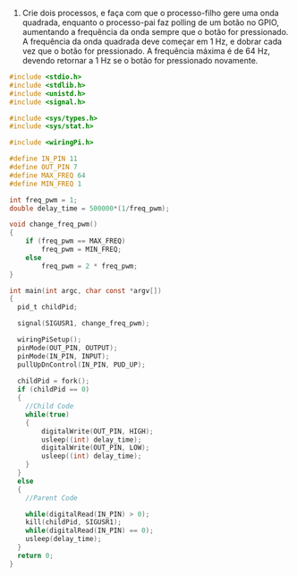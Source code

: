 1. Crie dois processos, e faça com que o processo-filho gere uma onda quadrada, enquanto o processo-pai faz polling de um botão no GPIO, aumentando a frequência da onda sempre que o botão for pressionado. A frequência da onda quadrada deve começar em 1 Hz, e dobrar cada vez que o botão for pressionado. A frequência máxima é de 64 Hz, devendo retornar a 1 Hz se o botão for pressionado novamente.

```C
#include <stdio.h>
#include <stdlib.h>
#include <unistd.h>
#include <signal.h>

#include <sys/types.h>
#include <sys/stat.h>

#include <wiringPi.h>

#define IN_PIN 11
#define OUT_PIN 7
#define MAX_FREQ 64
#define MIN_FREQ 1

int freq_pwm = 1;
double delay_time = 500000*(1/freq_pwm);

void change_freq_pwm()
{
    if (freq_pwm == MAX_FREQ)
        freq_pwm = MIN_FREQ;
    else
        freq_pwm = 2 * freq_pwm;
}

int main(int argc, char const *argv[])
{
  pid_t childPid;

  signal(SIGUSR1, change_freq_pwm);

  wiringPiSetup();
  pinMode(OUT_PIN, OUTPUT);
  pinMode(IN_PIN, INPUT);
  pullUpDnControl(IN_PIN, PUD_UP);
      
  childPid = fork();
  if (childPid == 0)
  {
    //Child Code
    while(true)
    {
        digitalWrite(OUT_PIN, HIGH);
        usleep((int) delay_time);
        digitalWrite(OUT_PIN, LOW);
        usleep((int) delay_time);
    }
  }
  else
  {
    //Parent Code

    while(digitalRead(IN_PIN) > 0);
    kill(childPid, SIGUSR1);
    while(digitalRead(IN_PIN) == 0);
    usleep(delay_time);
  }
  return 0;
}
```